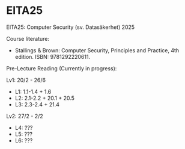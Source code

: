 # EITA25
EITA25: Computer Security (sv. Datasäkerhet) 2025

Course literature:
- Stallings & Brown: Computer Security, Principles and Practice, 4th edition. ISBN: 9781292220611.

Pre-Lecture Reading (Currently in progress):

Lv1: 20/2 - 26/6
- L1: 1.1-1.4 + 1.6
- L2: 2.1-2.2 + 20.1 + 20.5
- L3: 2.3-2.4 + 21.4

Lv2: 27/2 - 2/2 
- L4: ???
- L5: ???
- L6: ???